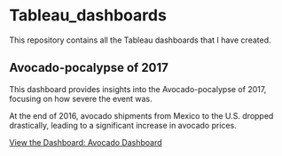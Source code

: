 # Tableau_dashboards

This repository contains all the Tableau dashboards that I have created.

## Avocado-pocalypse of 2017

This dashboard provides insights into the Avocado-pocalypse of 2017, focusing on how severe the event was.

At the end of 2016, avocado shipments from Mexico to the U.S. dropped drastically, leading to a significant increase in avocado prices.

[View the Dashboard: Avocado Dashboard](https://public.tableau.com/app/profile/saurabh.rajendra.shete/viz/Avacado_vis/Avacado_dashboard?publish=yes)

